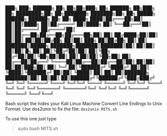 ███╗   ███╗ ██████╗ ██╗   ██╗██╗███╗   ██╗ ██████╗     ██╗███╗   ██╗    ████████╗██╗  ██╗███████╗    ███████╗██╗  ██╗ █████╗ ██████╗  ██████╗ ██╗    ██╗
████╗ ████║██╔═══██╗██║   ██║██║████╗  ██║██╔════╝     ██║████╗  ██║    ╚══██╔══╝██║  ██║██╔════╝    ██╔════╝██║  ██║██╔══██╗██╔══██╗██╔═══██╗██║    ██║
██╔████╔██║██║   ██║██║   ██║██║██╔██╗ ██║██║  ███╗    ██║██╔██╗ ██║       ██║   ███████║█████╗      ███████╗███████║███████║██║  ██║██║   ██║██║ █╗ ██║
██║╚██╔╝██║██║   ██║╚██╗ ██╔╝██║██║╚██╗██║██║   ██║    ██║██║╚██╗██║       ██║   ██╔══██║██╔══╝      ╚════██║██╔══██║██╔══██║██║  ██║██║   ██║██║███╗██║
██║ ╚═╝ ██║╚██████╔╝ ╚████╔╝ ██║██║ ╚████║╚██████╔╝    ██║██║ ╚████║       ██║   ██║  ██║███████╗    ███████║██║  ██║██║  ██║██████╔╝╚██████╔╝╚███╔███╔╝
╚═╝     ╚═╝ ╚═════╝   ╚═══╝  ╚═╝╚═╝  ╚═══╝ ╚═════╝     ╚═╝╚═╝  ╚═══╝       ╚═╝   ╚═╝  ╚═╝╚══════╝    ╚══════╝╚═╝  ╚═╝╚═╝  ╚═╝╚═════╝  ╚═════╝  ╚══╝╚══╝ 
                                                                                                                                                        
                                                                                                                                                        
                                                                                                                                                        
                                                                                                                                                      
Bash script the hides your Kali Linux Machine
 Convert Line Endings to Unix Format:
  Use dos2unix to fix the file:
  ```dos2unix MITS.sh```
  
To use this one just type
> sudo bash MITS.sh
